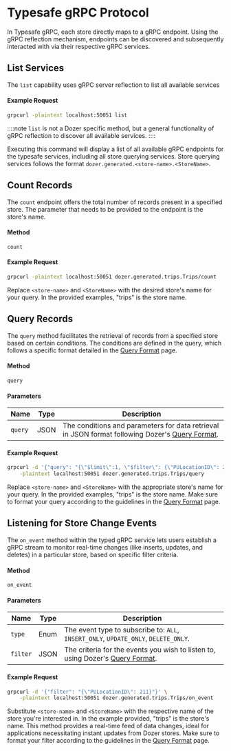 # Typesafe gRPC Protocol
In Typesafe gRPC, each store directly maps to a gRPC endpoint. Using the gRPC reflection mechanism, endpoints can be discovered and subsequently interacted with via their respective gRPC services.

## List Services
The `list` capability uses gRPC server reflection to list all available services

#### Example Request
```bash
grpcurl -plaintext localhost:50051 list
```
::::note
`list` is not a Dozer specific method, but a general functionality of gRPC reflection to discover all available services.
::::

Executing this command will display a list of all available gRPC endpoints for the typesafe services, including all store querying services. Store querying services follows the format `dozer.generated.<store-name>.<StoreName>`.

## Count Records
The `count` endpoint offers the total number of records present in a specified store. The parameter that needs to be provided to the endpoint is the store's name.

#### Method  
`count`

#### Example Request
```bash
grpcurl -plaintext localhost:50051 dozer.generated.trips.Trips/count
```

Replace `<store-name>` and `<StoreName>` with the desired store's name for your query. In the provided examples, "trips" is the store name.

## Query Records

The `query` method facilitates the retrieval of records from a specified store based on certain conditions. The conditions are defined in the query, which follows a specific format detailed in the [Query Format](query-format) page.

#### Method  
`query`

#### Parameters  
| Name   | Type        | Description                                                                                        |
|--------|-------------|----------------------------------------------------------------------------------------------------|
| `query`| JSON | The conditions and parameters for data retrieval in JSON format following Dozer's [Query Format](query-format). |


#### Example Request
```bash
grpcurl -d '{"query": "{\"$limit\":1, \"$filter\": {\"PULocationID\": 211}}"}' \
    -plaintext localhost:50051 dozer.generated.trips.Trips/query
```

Replace `<store-name>` and `<StoreName>` with the appropriate store's name for your query. In the provided examples, "trips" is the store name. Make sure to format your query according to the guidelines in the [Query Format](query-format) page.

## Listening for Store Change Events
The `on_event` method within the typed gRPC service lets users establish a gRPC stream to monitor real-time changes (like inserts, updates, and deletes) in a particular store, based on specific filter criteria. 

#### Method  
`on_event`

#### Parameters  

| Name     | Type   | Description                                                                                                                   |
|----------|--------|-------------------------------------------------------------------------------------------------------------------------------|
| `type`   | Enum   | The event type to subscribe to: `ALL`, `INSERT_ONLY`, `UPDATE_ONLY`, `DELETE_ONLY`.                                           |
| `filter` | JSON   | The criteria for the events you wish to listen to, using Dozer's [Query Format](query-format).                    |

#### Example Request
```bash
grpcurl -d '{"filter": "{\"PULocationID\": 211}"}' \
    -plaintext localhost:50051 dozer.generated.trips.Trips/on_event
```

Substitute `<store-name>` and `<StoreName>` with the respective name of the store you're interested in. In the example provided, "trips" is the store's name. This method provides a real-time feed of data changes, ideal for applications necessitating instant updates from Dozer stores. Make sure to format your filter according to the guidelines in the [Query Format](query-format) page.